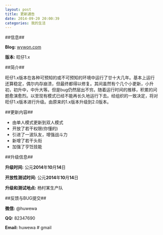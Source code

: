 ```yaml
---
layout: post
title: 更新通告
date: 2014-09-20 20:00:39
categories: 我的生活
---
```


##信息##

**Blog:** [wywon.com](http://wywon.com)

**版本:** 旺仔1.x

##简介##

旺仔1.x版本在各种可预知的或不可预知的环境中运行了廿十大几年。基本上运行还算稳定，偶尔内存崩溃，但最终都得以修复。其间虽然有个几个小更新，小升初，初升中，中升大等。但是bug仍然层出不穷。随着运行时间的推移，积累的问题愈演愈烈。以至现有模式已经不能再长久地运行下去。经组织的一致决定，将对旺仔1.x版本进行升级。由原来的1.x版本升级到2.0版本。

##更新内容##

- 由单人模式更新到双人模式
- 开放了若干权限(你懂的)
- 引进了一波队友，增强战斗力
- 新增了若干头衔
- 加强了亨饪技能

##升级信息##

**升级时间:** 公元**2014**年**10**月**14**日

**开放性测试时间:** 公元**2014**年**10**月**14**日

**升级和测试地点:** 杨村某生产队

##反馈与BUG提交##

**微信:** @huwewa

**QQ:** 82347690

**Email:** huwewa # gmail